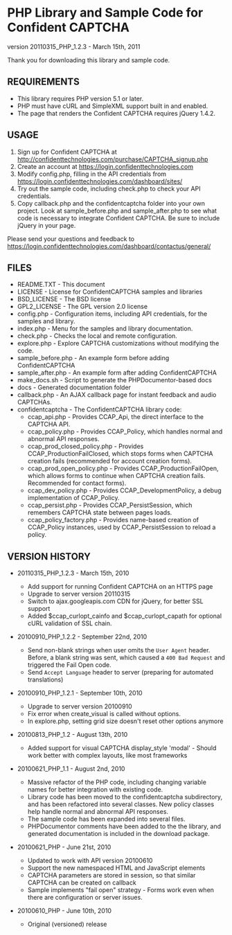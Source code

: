 PHP Library and Sample Code for Confident CAPTCHA
=================================================
version 20110315\_PHP\_1.2.3 - March 15th, 2011

Thank you for downloading this library and sample code.

REQUIREMENTS
------------

 * This library requires PHP version 5.1 or later.
 * PHP must have cURL and SimpleXML support built in and enabled.
 * The page that renders the Confident CAPTCHA requires jQuery 1.4.2.

USAGE
-----

 1. Sign up for Confident CAPTCHA at
    <http://confidenttechnologies.com/purchase/CAPTCHA_signup.php>
 2. Create an account at <https://login.confidenttechnologies.com>
 3. Modify config.php, filling in the API credentials from
    <https://login.confidenttechnologies.com/dashboard/sites/>
 4. Try out the sample code, including check.php to check your API
    credentials.
 5. Copy callback.php and the confidentcaptcha folder into your own project.
    Look at sample\_before.php and sample\_after.php to see what code is
    necessary to integrate Confident CAPTCHA. Be sure to include jQuery in
    your page.

Please send your questions and feedback to
<https://login.confidenttechnologies.com/dashboard/contactus/general/>

FILES
-----

 * README.TXT - This document
 * LICENSE - License for ConfidentCAPTCHA samples and libraries
 * BSD_LICENSE - The BSD license
 * GPL2_LICENSE - The GPL version 2.0 license
 * config.php - Configuration items, including API credentials, for the samples
   and library.
 * index.php - Menu for the samples and library documentation.
 * check.php - Checks the local and remote configuration.
 * explore.php - Explore CAPTCHA customizations without modifying the code.
 * sample_before.php - An example form before adding ConfidentCAPTCHA
 * sample_after.php - An example form after adding ConfidentCAPTCHA
 * make_docs.sh - Script to generate the PHPDocumentor-based docs
 * docs - Generated documentation folder
 * callback.php - An AJAX callback page for instant feedback and audio CAPTCHAs. 
 * confidentcaptcha - The ConfidentCAPTCHA library code:
   * ccap\_api.php - Provides CCAP\_Api, the direct interface to the CAPTCHA
     API.
   * ccap\_policy.php - Provides CCAP\_Policy, which handles normal and 
     abnormal API responses.
   * ccap\_prod\_closed\_policy.php - Provides CCAP\_ProductionFailClosed,
     which stops forms when CAPTCHA creation fails (recommended for account
     creation forms).
   * ccap\_prod\_open\_policy.php - Provides CCAP\_ProductionFailOpen, which
     allows forms to continue when CAPTCHA creation fails.  Recommended for 
     contact forms).
   * ccap\_dev\_policy.php - Provides CCAP\_DevelopmentPolicy, a debug
     implementation of CCAP_Policy.
   * ccap\_persist.php - Provides CCAP\_PersistSession, which remembers
     CAPTCHA state between pages loads.
   * ccap\_policy\_factory.php - Provides name-based creation of CCAP\_Policy
     instances, used by CCAP\_PersistSession to reload a policy.

VERSION HISTORY
---------------
 - 20110315\_PHP\_1.2.3 - March 15th, 2010
   * Add support for running Confident CAPTCHA on an HTTPS page
   * Upgrade to server version 20110315
   * Switch to ajax.googleapis.com CDN for jQuery, for better SSL support
   * Added $ccap\_curlopt\_cainfo and $ccap\_curlopt\_capath for optional
     cURL validation of SSL chain.

 - 20100910\_PHP\_1.2.2 - September 22nd, 2010
   * Send non-blank strings when user omits the `User Agent` header.  Before,
     a blank string was sent, which caused a `400 Bad Request` and triggered
     the Fail Open code.
   * Send `Accept Language` header to server (preparing for automated
     translations)

 - 20100910\_PHP\_1.2.1 - September 10th, 2010
   * Upgrade to server version 20100910
   * Fix error when create_visual is called without options.
   * In explore.php, setting grid size doesn't reset other options anymore

 - 20100813\_PHP\_1.2 - August 13th, 2010
   * Added support for visual CAPTCHA display_style 'modal' - Should work
     better with complex layouts, like most frameworks

 - 20100621\_PHP\_1.1 - August 2nd, 2010
   * Massive refactor of the PHP code, including changing variable names for
     better integration with existing code.
   * Library code has been moved to the confidentcaptcha subdirectory, and
     has been refactored into several classes.  New policy classes help
     handle normal and abnormal API responses.
   * The sample code has been expanded into several files.
   * PHPDocumentor comments have been added to the the library, and generated
     documentation is included in the download package.

 - 20100621\_PHP - June 21st, 2010
   * Updated to work with API version 20100610
   * Support the new namespaced HTML and JavaScript elements
   * CAPTCHA parameters are stored in session, so that similar CAPTCHA can be
     created on callback
   * Sample implements "fail open" strategy - Forms work even when there are
     configuration or server issues.

 - 20100610\_PHP - June 10th, 2010
   * Original (versioned) release

